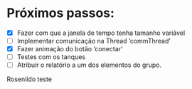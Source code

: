 # Próximos passos:

- [x] Fazer com que a janela de tempo tenha tamanho variável
- [ ] Implementar comunicação na Thread ‘commThread’ 
- [x] Fazer animação do botão ‘conectar’ 
- [ ] Testes com os tanques
- [ ] Atribuir o relatório a um dos elementos do grupo.

Rosenildo teste
